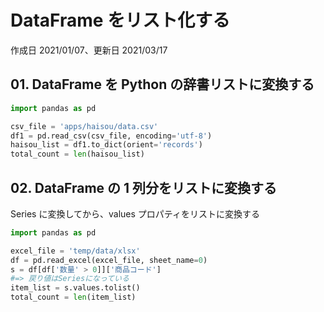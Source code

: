 # DataFrame をリスト化する

作成日 2021/01/07、更新日 2021/03/17

## 01. DataFrame を Python の辞書リストに変換する

```python
import pandas as pd

csv_file = 'apps/haisou/data.csv'
df1 = pd.read_csv(csv_file, encoding='utf-8')
haisou_list = df1.to_dict(orient='records')
total_count = len(haisou_list)
```

## 02. DataFrame の 1 列分をリストに変換する

Series に変換してから、values プロパティをリストに変換する

```python
import pandas as pd

excel_file = 'temp/data/xlsx'
df = pd.read_excel(excel_file, sheet_name=0)
s = df[df['数量' > 0]]['商品コード']
#=> 戻り値はSeriesになっている
item_list = s.values.tolist()
total_count = len(item_list)
```
